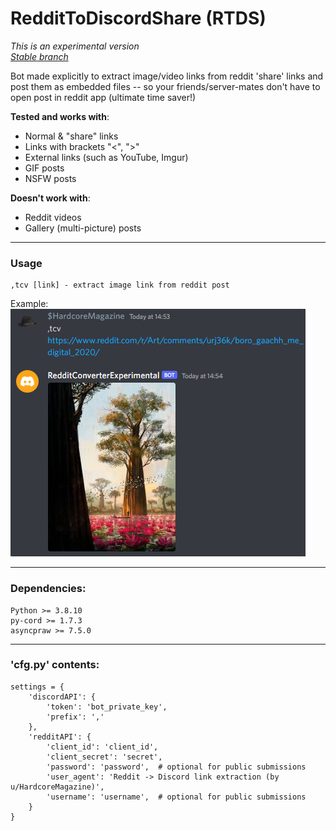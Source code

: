 # RedditToDiscordShare (RTDS)
*This is an experimental version*  
*[Stable branch](https://github.com/HardcoreMagazine/RedditToDiscordShare/tree/master)*

Bot made explicitly to extract 
image/video links from reddit 'share' links
and post them as embedded files 
-- so your friends/server-mates don't have to open post
in reddit app (ultimate time saver!)

**Tested and works with**:
- Normal & "share" links
- Links with brackets "<", ">"
- External links (such as YouTube, Imgur)
- GIF posts
- NSFW posts

**Doesn't work with**:
- Reddit videos
- Gallery (multi-picture) posts

---
### Usage
```
,tcv [link] - extract image link from reddit post  
```
Example:  
![Example](img.png)

---
### Dependencies:
```
Python >= 3.8.10
py-cord >= 1.7.3
asyncpraw >= 7.5.0
```
---
### 'cfg.py' contents:
```
settings = {
    'discordAPI': {
        'token': 'bot_private_key',
        'prefix': ','
    },
    'redditAPI': {
        'client_id': 'client_id',
        'client_secret': 'secret',
        'password': 'password',  # optional for public submissions
        'user_agent': 'Reddit -> Discord link extraction (by u/HardcoreMagazine)',
        'username': 'username',  # optional for public submissions
    }
}
```
